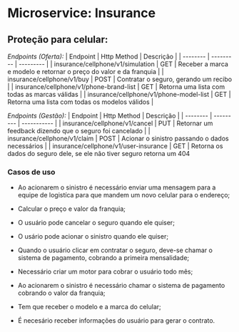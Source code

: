 # Microservice: Insurance

## Proteção para celular: 

*Endpoints (Oferta):*
| Endpoint | Http Method | Descrição |
| -------- | --------- | --------- |
| insurance/cellphone/v1/simulation | GET | Receber a marca e modelo e retornar o preço do valor e da franquia |
| insurance/cellphone/v1/buy | POST | Contratar o seguro, gerando um recibo |
| insurance/cellphone/v1/phone-brand-list | GET | Retorna uma lista com todas as marcas válidas |
| insurance/cellphone/v1/phone-model-list | GET | Retorna uma lista com todas os modelos válidos |

*Endpoints (Gestão):*
| Endpoint | Http Method | Descrição |
| -------- | --------- | ----------- |
| insurance/cellphone/v1/cancel | PUT | Retornar um feedback dizendo que o seguro foi cancelado |
| insurance/cellphone/v1/claim | POST | Acionar o sinistro passando o dados necessários |
| insurance/cellphone/v1/user-insurance | GET | Retorna os dados do seguro dele, se ele não tiver seguro retorna um 404

### Casos de uso

- Ao acionarem o sinistro é necessário enviar uma mensagem para a equipe de logistíca para que mandem um novo celular para o endereço;

- Calcular o preço e valor da franquia;
  
- O usuário pode cancelar o seguro quando ele quiser;

- O usário pode acionar o sinistro quando ele quiser;

- Quando o usuário clicar em contratar o seguro, deve-se chamar o sistema de pagamento, cobrando a primeira mensalidade;
  
- Necessário criar um motor para cobrar o usuário todo mês;
  
- Ao acionarem o sinistro é necessário chamar o sistema de pagamento cobrando o valor da franquia;

- Tem que receber o modelo e a marca do celular;

- É necesário receber informações do usuário para gerar o contrato.

